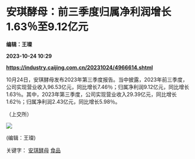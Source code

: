 # 安琪酵母：前三季度归属净利润增长1.63％至9.12亿元
**编辑：王璨**

**2023-10-24 10:29**

**https://industry.caijing.com.cn/20231024/4966614.shtml**

10月24日，安琪酵母发布2023年第三季度报告。当中披露，2023年前三季度，公司实现营业收入96.53亿元，同比增长7.46％；归属净利润9.12亿元，同比增长1.63％。其中，2023年第三季度，公司实现营业收入29.39亿元，同比增长1.62％；归属净利润2.43亿元，同比增长5.98％。

（上交所）

![](https://tx1.cdn.caijing.com.cn/2014-03-27/114048455.jpg)

(编辑：王璨)

关键字： [安琪酵母](https://app.caijing.com.cn/tags.php?tag=%E5%AE%89%E7%90%AA%E9%85%B5%E6%AF%8D "安琪酵母") [食品](https://app.caijing.com.cn/tags.php?tag=%E9%A3%9F%E5%93%81 "食品")